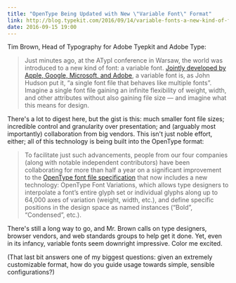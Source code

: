 ```yaml
---
title: "OpenType Being Updated with New \"Variable Font\" Format"
link: http://blog.typekit.com/2016/09/14/variable-fonts-a-new-kind-of-font-for-flexible-design/
date: 2016-09-15 19:00
---
```


Tim Brown, Head of Typography for Adobe Tyepkit and Adobe Type: 

> Just minutes ago, at the ATypI conference in Warsaw, the world was introduced to a new kind of font: a variable font. [Jointly developed by Apple, Google, Microsoft, and Adobe][joint], a variable font is, as John Hudson put it, “a single font file that behaves like multiple fonts”. Imagine a single font file gaining an infinite flexibility of weight, width, and other attributes without also gaining file size — and imagine what this means for design.

There's a lot to digest here, but the gist is this: much smaller font file sizes; incredible control and granularity over presentation; and (arguably most importantly) collaboration from big vendors. This isn't just noble effort, either; all of this technology is being built into the OpenType format: 

> To facilitate just such advancements, people from our four companies (along with notable independent contributors) have been collaborating for more than half a year on a significant improvement to the [OpenType font file specification][open type] that now includes a new technology: OpenType Font Variations, which allows type designers to interpolate a font’s entire glyph set or individual glyphs along up to 64,000 axes of variation (weight, width, etc.), and define specific positions in the design space as named instances (“Bold”, “Condensed”, etc.). 

There's still a long way to go, and Mr. Brown calls on type designers, browser vendors, and web standards groups to help get it done. Yet, even in its infancy, variable fonts seem downright impressive. Color me excited. 

(That last bit answers one of my biggest questions: given an extremely customizable format, how do you guide usage towards simple, sensible configurations?) 

[joint]: https://medium.com/@tiro/introducing-opentype-variable-fonts-12ba6cd2369
[open type]: https://www.microsoft.com/typography/otspec/
